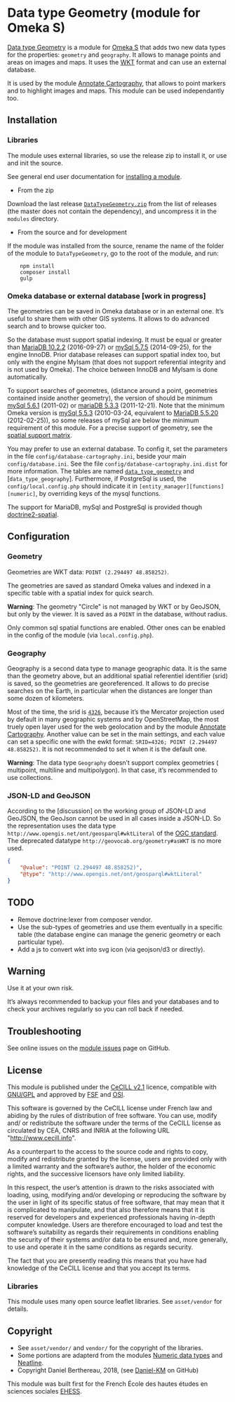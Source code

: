 Data type Geometry (module for Omeka S)
=======================================

[Data type Geometry] is a module for [Omeka S] that adds two new data types for
the properties: `geometry` and `geography`. It allows to manage points and areas
on images and maps. It uses the [WKT] format and can use an external database.

It is used by the module [Annotate Cartography], that allows to point markers
and to highlight images and maps. This module can be used independantly too.


Installation
------------

### Libraries

The module uses external libraries, so use the release zip to install it, or use
and init the source.

See general end user documentation for [installing a module].

* From the zip

Download the last release [`DataTypeGeometry.zip`] from the list of releases
(the master does not contain the dependency), and uncompress it in the `modules`
directory.

* From the source and for development

If the module was installed from the source, rename the name of the folder of
the module to `DataTypeGeometry`, go to the root of the module, and run:

```
    npm install
    composer install
    gulp
```

### Omeka database or external database [work in progress]

The geometries can be saved in Omeka database or in an external one. It’s useful
to share them with other GIS systems. It allows to do advanced search and to
browse quicker too.

So the database must support spatial indexing. It must be equal or greater than
[MariaDB 10.2.2] (2016-09-27) or [mySql 5.7.5] (2014-09-25), for the engine
InnoDB. Prior database releases can support spatial index too, but only with the
engine MyIsam (that does not support referential integrity and is not used by
Omeka). The choice between InnoDB and MyIsam is done automatically.

To support searches of geometres, (distance around a point, geometries contained
inside another geometry), the version of should be minimum [mySql 5.6.1] (2011-02)
or [mariaDB 5.3.3] (2011-12-21). Note that the minimum Omeka version is [mySql 5.5.3]
(2010-03-24, equivalent to [MariaDB 5.5.20] (2012-02-25)), so some releases of
mySql are below the minimum requirement of this module. For a precise support of
geometry, see the [spatial support matrix].

You may prefer to use an external database. To config it, set the parameters in
the file `config/database-cartography.ini`, beside your main `config/database.ini`.
See the file `config/database-cartography.ini.dist` for more information. The
tables are named [`data_type_geometry`] and [`data_type_geography`].
Furthermore, if PostgreSql is used, the `config/local.config.php` should
indicate it in `[entity_manager][functions][numeric]`, by overriding keys of the
mysql functions.

The support for MariaDB, mySql and PostgreSql is provided though [doctrine2-spatial].


Configuration
-------------

### Geometry

Geometries are WKT data: `POINT (2.294497 48.858252)`.

The geometries are saved as standard Omeka values and indexed in a specific
table with a spatial index for quick search.

**Warning**: The geometry "Circle" is not managed by WKT or by GeoJSON, but only
by the viewer. It is saved as a `POINT` in the database, without radius.

Only common sql spatial functions are enabled. Other ones can be enabled in the
config of the module (via `local.config.php`).

### Geography

Geography is a second data type to manage geographic data. It is the same than
the geometry above, but an additional spatial referentiel identifier (srid) is
saved, so the geometries are georeferenced. It allows to do precise searches on
the Earth, in particular when the distances are longer than some dozen of
kilometers.

Most of the time, the srid is [`4326`], because it’s the Mercator projection
used by default in many geographic systems and by OpenStreetMap, the most truely
open layer used for the web geolocation and by the module [Annotate Cartography].
Another value can be set in the main settings, and each value can set a specific
one with the ewkt format: `SRID=4326; POINT (2.294497 48.858252)`. It is not
recommended to set it when it is the default one.

**Warning**: The data type `Geography` doesn’t support complex geometries (
multipoint, multiline and multipolygon). In that case, it’s recommended to use
collections.

### JSON-LD and GeoJSON

According to the [discussion] on the working group of JSON-LD and GeoJSON, the
GeoJson cannot be used in all cases inside a JSON-LD. So the representation uses
the data type `http://www.opengis.net/ont/geosparql#wktLiteral` of the [OGC standard].
The deprecated datatype `http://geovocab.org/geometry#asWKT` is no more used.

```json
{
    "@value": "POINT (2.294497 48.858252)",
    "@type": "http://www.opengis.net/ont/geosparql#wktLiteral"
}
```


TODO
----

- Remove doctrine:lexer from composer vendor.
- Use the sub-types of geometries and use them eventually in a specific table
  (the database engine can manage the generic geometry or each particular type).
- Add a js to convert wkt into svg icon (via geojson/d3 or directly).


Warning
-------

Use it at your own risk.

It’s always recommended to backup your files and your databases and to check
your archives regularly so you can roll back if needed.


Troubleshooting
---------------

See online issues on the [module issues] page on GitHub.


License
-------

This module is published under the [CeCILL v2.1] licence, compatible with
[GNU/GPL] and approved by [FSF] and [OSI].

This software is governed by the CeCILL license under French law and abiding by
the rules of distribution of free software. You can use, modify and/ or
redistribute the software under the terms of the CeCILL license as circulated by
CEA, CNRS and INRIA at the following URL "http://www.cecill.info".

As a counterpart to the access to the source code and rights to copy, modify and
redistribute granted by the license, users are provided only with a limited
warranty and the software’s author, the holder of the economic rights, and the
successive licensors have only limited liability.

In this respect, the user’s attention is drawn to the risks associated with
loading, using, modifying and/or developing or reproducing the software by the
user in light of its specific status of free software, that may mean that it is
complicated to manipulate, and that also therefore means that it is reserved for
developers and experienced professionals having in-depth computer knowledge.
Users are therefore encouraged to load and test the software’s suitability as
regards their requirements in conditions enabling the security of their systems
and/or data to be ensured and, more generally, to use and operate it in the same
conditions as regards security.

The fact that you are presently reading this means that you have had knowledge
of the CeCILL license and that you accept its terms.

### Libraries

This module uses many open source leaflet libraries. See `asset/vendor` for
details.


Copyright
---------

* See `asset/vendor/` and `vendor/` for the copyright of the libraries.
* Some portions are adapterd from the modules [Numeric data types] and [Neatline].
* Copyright Daniel Berthereau, 2018, (see [Daniel-KM] on GitHub)

This module was built first for the French École des hautes études en sciences
sociales [EHESS].


[Data type Geometry]: https://github.com/Daniel-KM/Omeka-S-module-DataTypeGeometry
[Omeka S]: https://omeka.org/s
[WKT]: https://wikipedia.org/wiki/Well-known_text
[Annotate Cartography]: https://github.com/Daniel-KM/Omeka-S-module-Cartography
[Installing a module]: https://omeka.org/s/docs/user-manual/modules/#installing-modules
[MariaDB 10.2.2]: https://mariadb.com/kb/en/library/spatial-index/
[mySql 5.7.5]: https://dev.mysql.com/doc/relnotes/mysql/5.7/en/news-5-7-5.html#mysqld-5-7-5-innodb
[mySql 5.5.3]: https://dev.mysql.com/doc/relnotes/mysql/5.5/en/news-5-5-3.html
[MariaDB 5.5.20]: https://mariadb.com/kb/en/library/mariadb-5521-release-notes/
[mySql 5.6.1]: https://dev.mysql.com/doc/relnotes/mysql/5.6/en/news-5-6-1.html
[MariaDB 5.3.3]: https://mariadb.com/kb/en/library/mariadb-533-release-notes/
[spatial support matrix]: https://mariadb.com/kb/en/library/mysqlmariadb-spatial-support-matrix/
[`data_type_geometry`]: https://github.com/Daniel-KM/Omeka-S-module-DataTypeGeometry/tree/master/data/install/schema.sql
[`DataTypeGeometry.zip`]: https://github.com/Daniel-KM/Omeka-S-module-DataTypeGeometry/releases
[doctrine2-spatial]: https://github.com/creof/doctrine2-spatial/blob/HEAD/doc/index.md
[`4326`]: https://epsg.io/4326
[OGC standard]: http://www.opengeospatial.org/standards/geosparql
[module issues]: https://github.com/Daniel-KM/Omeka-S-module-DataTypeGeometry/issues
[CeCILL v2.1]: https://www.cecill.info/licences/Licence_CeCILL_V2.1-en.html
[GNU/GPL]: https://www.gnu.org/licenses/gpl-3.0.html
[FSF]: https://www.fsf.org
[OSI]: http://opensource.org
[Numeric data types]: https://github.com/omeka-s-modules/NumericDataTypes
[Neatline]: https://github.com/performant-software/neatline-omeka-s
[EHESS]: https://www.ehess.fr
[Daniel-KM]: https://github.com/Daniel-KM "Daniel Berthereau"
